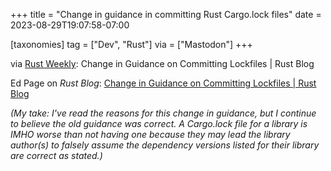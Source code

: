 +++
title = "Change in guidance in committing Rust Cargo.lock files"
date = 2023-08-29T19:07:58-07:00

[taxonomies]
tag = ["Dev", "Rust"]
via = ["Mastodon"]
+++

via [Rust Weekly](https://mastodon.social/@rust_discussions/110975258559340003): Change in Guidance on Committing Lockfiles | Rust Blog

<!-- more -->

Ed Page on _Rust Blog_: [Change in Guidance on Committing Lockfiles | Rust Blog](https://blog.rust-lang.org/2023/08/29/committing-lockfiles.html)

_(My take: I've read the reasons for this change in guidance, but I continue to believe the old guidance was correct. A Cargo.lock file for a library is IMHO worse than not having one because they may lead the library author(s) to falsely assume the dependency versions listed for their library are correct as stated.)_
